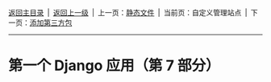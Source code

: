[返回主目录](/docs/index)&ensp;|&ensp;[返回上一级](../index)&ensp;|&ensp;上一页：[静态文件](静态文件)&ensp;|&ensp;当前页：自定义管理站点&ensp;|&ensp;下一页：[添加第三方包](添加第三方包)

---

# 第一个 Django 应用（第 7 部分）
